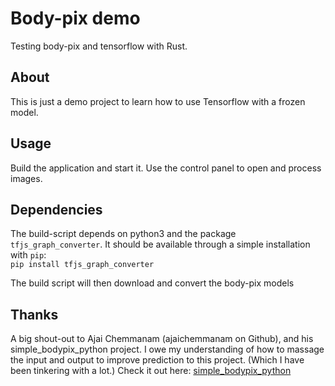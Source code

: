 # Body-pix demo
Testing body-pix and tensorflow with Rust.

## About
This is just a demo project to learn how to use Tensorflow with a frozen model.

## Usage
Build the application and start it. Use the control panel to open and process
 images.

## Dependencies
The build-script depends on python3 and the package `tfjs_graph_converter`. It
 should be available through a simple installation with `pip`:  
`pip install tfjs_graph_converter`

The build script will then download and convert the body-pix models

## Thanks
A big shout-out to Ajai Chemmanam (ajaichemmanam on Github), and his
 simple_bodypix_python project. I owe my understanding of how to massage the
 input and output to improve prediction to this project. (Which I have been
 tinkering with a lot.) Check it out here:
[simple_bodypix_python](https://github.com/ajaichemmanam/simple_bodypix_python)
